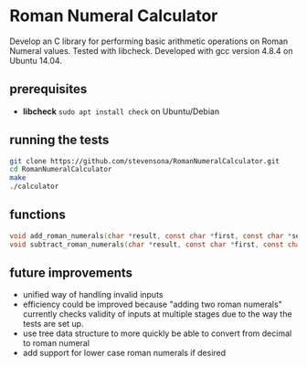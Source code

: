 # Roman Numeral Calculator

Develop an C library for performing basic arithmetic operations on Roman Numeral values. Tested with libcheck. Developed with gcc version 4.8.4 on Ubuntu 14.04.

## prerequisites
* **libcheck** ```sudo apt install check``` on Ubuntu/Debian

## running the tests
```bash
git clone https://github.com/stevensona/RomanNumeralCalculator.git
cd RomanNumeralCalculator
make
./calculator
```

## functions

```c 
void add_roman_numerals(char *result, const char *first, const char *second);
void subtract_roman_numerals(char *result, const char *first, const char *second);
```

## future improvements
* unified way of handling invalid inputs
* efficiency could be improved because "adding two roman numerals" currently checks validity of inputs at multiple stages due to the way the tests are set up.
* use tree data structure to more quickly be able to convert from decimal to roman numeral
* add support for lower case roman numerals if desired
